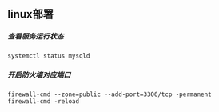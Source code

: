 

## linux部署

##### 查看服务运行状态
```shell
systemctl status mysqld
```


##### 开启防火墙对应端口
```shell
firewall-cmd --zone=public --add-port=3306/tcp -permanent
firewall-cmd -reload
```


